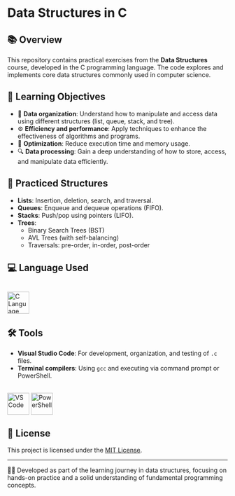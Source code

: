 # Data Structures in C

## 📚 Overview
This repository contains practical exercises from the **Data Structures** course, developed in the C programming language. The code explores and implements core data structures commonly used in computer science.

## 🎯 Learning Objectives
- 📂 **Data organization**: Understand how to manipulate and access data using different structures (list, queue, stack, and tree).
- ⚙️ **Efficiency and performance**: Apply techniques to enhance the effectiveness of algorithms and programs.
- 🚀 **Optimization**: Reduce execution time and memory usage.
- 🔍 **Data processing**: Gain a deep understanding of how to store, access, and manipulate data efficiently.

## 🧠 Practiced Structures
- **Lists**: Insertion, deletion, search, and traversal.
- **Queues**: Enqueue and dequeue operations (FIFO).
- **Stacks**: Push/pop using pointers (LIFO).
- **Trees**:
  - Binary Search Trees (BST)
  - AVL Trees (with self-balancing)
  - Traversals: pre-order, in-order, post-order

## 💻 Language Used
<div style="display: inline_block"><br>
  <img align = "top" alt = "C Language" height = "50" width = "50" src="https://cdn.jsdelivr.net/gh/devicons/devicon/icons/c/c-original.svg" />
</div>

## 🛠️ Tools
- **Visual Studio Code**: For development, organization, and testing of `.c` files.
- **Terminal compilers**: Using `gcc` and executing via command prompt or PowerShell.

<div style="display: inline_block"><br>
  <img align = "top" alt = "VS Code" height = "50" width = "50" src="https://cdn.jsdelivr.net/gh/devicons/devicon/icons/vscode/vscode-original.svg" />
  <img align = "top" alt = "PowerShell" height = "50" width = "50" src="https://cdn.jsdelivr.net/gh/devicons/devicon/icons/powershell/powershell-original.svg" />
</div>

## 📄 License
This project is licensed under the [MIT License](LICENSE).

---

👨‍💻 Developed as part of the learning journey in data structures, focusing on hands-on practice and a solid understanding of fundamental programming concepts.

